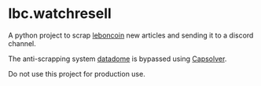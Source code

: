 # lbc.watchresell

A python project to scrap [leboncoin](https://www.leboncoin.fr) new articles and sending it to a discord channel.

The anti-scrapping system [datadome](https://datadome.co) is bypassed using [Capsolver](https://www.capsolver.com).

Do not use this project for production use.
